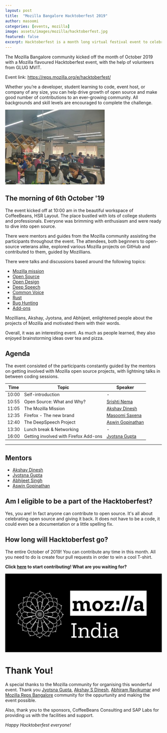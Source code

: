 ```yaml
---
layout: post
title:  "Mozilla Bangalore Hacktoberfest 2019"
author: masoomi
categories: [events, mozilla]
image: assets/images/mozilla/hacktoberfest.jpg
featured: false
excerpt: Hacktoberfest is a month long virtual festival event to celebrate open source contributions, presented by Digital Ocean and DEV.
---
```

The Mozilla Bangalore community kicked off the month of October 2019 with a Mozilla flavoured Hacktoberfest event, with the help of volunteers from GLUG MVIT.

Event link: <https://reps.mozilla.org/e/hacktoberfest/>

Whether you’re a developer, student learning to code, event host, or company of any size, you can help drive growth of open source and make good number of contributions to an ever-growing community. All backgrounds and skill levels are encouraged to complete the challenge.

![](/assets/images/mozilla/hack1.jpeg)

## The morning of 6th October '19

The event kicked off at 10:00 am in the beautiful workspace of CoffeeBeans, HSR Layout. The place bustled with lots of college students and professionals. Everyone was brimming with enthusiasm and were ready to dive into open source. 

There were mentors and guides from the Mozilla community assisting the participants throughout the event. The attendees, both beginners to open-source veterans alike, explored various Mozilla projects on GitHub and contributed to them, guided by Mozillians. 

There were talks and discussions based around the following topics:
- [Mozilla mission](https://www.mozilla.org/en-US/mission/)
- [Open Source](https://blog.glugmvit.com/opensource/)
- [Open Design](https://blog.mozilla.org/opendesign/)
- [Deep Speech](https://github.com/mozilla/DeepSpeech)
- [Common Voice](https://voice.mozilla.org/en)
- [Rust](https://research.mozilla.org/rust/)
- [Bug Hunting](https://bugzilla.mozilla.org/home)
- [Add-ons](https://addons.mozilla.org/en-US/firefox/)

Mozillians, Akshay, Jyotsna, and Abhijeet, enlightened people about the projects of Mozilla and motivated them with their words.

Overall, it was an interesting event. As much as people learned, they also enjoyed brainstorming ideas over tea and pizza.

## Agenda

The event consisted of the participants constantly guided by the mentors on getting involved with Mozilla open source projects, with lightning talks in between coding sessions.

|Time|Topic|Speaker|
|---|---|---|
|10:00|Self-introduction|-|
|10:55|Open Source: What and Why?|[Srishti Nema](https://www.linkedin.com/in/srishtinema/)|
|11:05|The Mozilla Mission|[Akshay Dinesh](https://www.linkedin.com/in/asdofindia/)|
|12:35|Firefox - The new brand|[Masoomi Saxena](https://www.linkedin.com/in/masoomi-saxena-372b84172/)|
|12:40|The DeepSpeech Project|[Aswin Gopinathan](https://www.linkedin.com/in/aswin-gopinathan-69556716a/)|
|13:30|Lunch break & Networking|-|
|16:00|Getting involved with Firefox Add-ons|[Jyotsna Gupta](https://www.linkedin.com/in/jyotsna17gupta/)|

---
## Mentors
- [Akshay Dinesh](https://www.linkedin.com/in/asdofindia/)
- [Jyotsna Gupta](https://www.linkedin.com/in/jyotsna17gupta/)
- [Abhijeet Singh](https://www.linkedin.com/in/thatniceman/)
- [Aswin Gopinathan](https://www.linkedin.com/in/aswin-gopinathan-69556716a/)

## Am I eligible to be a part of the Hacktoberfest?

Yes, you are! In fact anyone can contribute to open source. It's all about celebrating open source and giving it back. It does not have to be a code, it could even be a documentation or a little spelling fix.

## How long will Hacktoberfest go?

The entire October of 2019! You can contribute any time in this month. All you need to do is create four pull requests in order to win a cool T-shirt. 

**Click [here](https://hacktoberfest.digitalocean.com/) to start contributing! What are you waiting for?**

![](/assets/images/mozilla/mozilla-india-dark.jpg)


# Thank You!

A special thanks to the Mozilla community for organising this wonderful event. Thank you [Jyotsna Gupta](https://www.linkedin.com/in/jyotsna17gupta/), [Akshay S Dinesh](https://www.linkedin.com/in/asdofindia/), [Abhiram Ravikumar](https://www.linkedin.com/in/abhi12ravi/) and [Mozilla Reps Bangalore](https://t.me/joinchat/AFfAPD1xS9_WEiXjDfkYGA) community for the oppurtunity and making the event possible. 

Also, thank you to the sponsors, CoffeeBeans Consulting and SAP Labs for providing us with the facilities and support.

*Happy Hacktoberfest everyone!*
